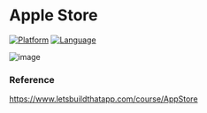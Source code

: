 # Apple Store

[![Platform](http://img.shields.io/badge/platform-iOS-blue.svg?style=flat)](https://developer.apple.com/iphone/index.action)
[![Language](http://img.shields.io/badge/Swift-3.0.2-FF9D2B.svg?style=flat)](https://developer.apple.com/swift)

![image](https://github.com/didYouUpdateCode/AppStore/blob/master/Screenshots/featuredItems.gif)

### Reference
https://www.letsbuildthatapp.com/course/AppStore
